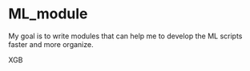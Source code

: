 # ML_module

My goal is to write modules that can help me to develop the ML scripts faster and more organize.

XGB
